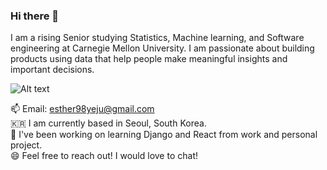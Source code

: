 ### Hi there 👋 
I am a rising Senior studying Statistics, Machine learning, and Software engineering at Carnegie Mellon University. I am passionate about building products using data that help people make meaningful insights and important decisions. 

![Alt text](https://media.giphy.com/media/l378c04F2fjeZ7vH2/giphy.gif)

📫  Email: esther98yeju@gmail.com 
<br/>
🇰🇷  I am currently based in Seoul, South Korea.
<br/>
🌱  I've been working on learning Django and React from work and personal project.
<br/>
😄  Feel free to reach out! I would love to chat! 

<!--
**YejuAhn/yejuahn** is a ✨ _special_ ✨ repository because its `README.md` (this file) appears on your GitHub profile.

Here are some ideas to get you started:

- 🔭 I’m currently working on ...
- 🌱 I’m currently learning ...
- 👯 I’m looking to collaborate on ...
- 🤔 I’m looking for help with ...
- 💬 Ask me about ...
- 📫 How to reach me: ...
- 😄 Pronouns: ...
- ⚡ Fun fact: ...
-->

